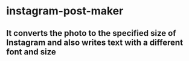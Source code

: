 # instagram-post-maker
## It converts the photo to the specified size of Instagram and also writes text with a different font and size
